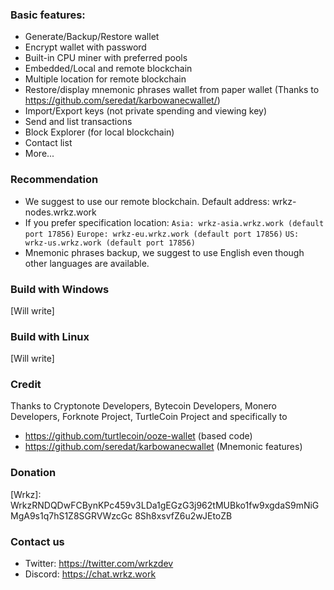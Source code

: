 ### Basic features:
* Generate/Backup/Restore wallet
* Encrypt wallet with password
* Built-in CPU miner with preferred pools
* Embedded/Local and remote blockchain
* Multiple location for remote blockchain
* Restore/display mnemonic phrases wallet from paper wallet (Thanks to https://github.com/seredat/karbowanecwallet/)
* Import/Export keys (not private spending and viewing key)
* Send and list transactions
* Block Explorer (for local blockchain)
* Contact list
* More...

### Recommendation
* We suggest to use our remote blockchain. Default address: wrkz-nodes.wrkz.work
* If you prefer specification location:
`Asia: wrkz-asia.wrkz.work (default port 17856)`
`Europe: wrkz-eu.wrkz.work (default port 17856)`
`US: wrkz-us.wrkz.work (default port 17856)`
* Mnemonic phrases backup, we suggest to use English even though other languages are available.

### Build with Windows
[Will write]

### Build with Linux
[Will write]

### Credit
Thanks to Cryptonote Developers, Bytecoin Developers, Monero Developers, Forknote Project, TurtleCoin Project and specifically to
* https://github.com/turtlecoin/ooze-wallet (based code)
* https://github.com/seredat/karbowanecwallet (Mnemonic features)

### Donation
[Wrkz]: WrkzRNDQDwFCBynKPc459v3LDa1gEGzG3j962tMUBko1fw9xgdaS9mNiGMgA9s1q7hS1Z8SGRVWzcGc 8Sh8xsvfZ6u2wJEtoZB

### Contact us
* Twitter: https://twitter.com/wrkzdev
* Discord: https://chat.wrkz.work
